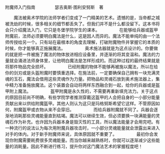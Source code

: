 附魔师入门指南
　　
　　瑟吉奥斯·图利安努斯　著

　　魔法被奥术学院的法师学者们变成了一门精美的艺术。遗憾的是，当帝都之城被洗劫的时候，很多相关的细节都丢失了。但我们并不是什么都没留下。这本书将会只介绍魔法入门，它只是冬堡学院学生的课本。 
　　
　　在能够给兵器或盔甲附魔前，法师必须要明白魔法是什么，这是因人而异的。魔法不能单纯的由一个法师传授给另一个。只有站在最根本的角度去理解，打破附魔物件并掌握它的本质的时候，你才能够真正施展魔法。 
　　
　　奥术施法器就是为这点设计的。你要做的就是把一件被施了魔法的物体放进相应设备里，并逐渐的将其变温和。魔法的力量就会涌进法师身体里，让他明白魔法是怎样形成的。而这种过程的最终结果就是将那件物品完全损坏。 
　　
　　已经附魔的物体不能够再被施以魔法，所以在给你的剑刃或是头盔附魔时要慎重选择。在施法前，一定要确保自己拥有一块充满灵魂的玉石，魔法会借用这些灵魂作为力量。把物品和灵魂石放到奥术施法器上，集中精力准备施放魔法。这个装置会自动将两样东西融合到一起，给你的兵器或是盔甲附上魔法。 
　　
　　盔甲附魔是永久性的，不需要再重新填充法力。关于这点的原因目前尚不明确，有些学院学者推测穿戴这盔甲的人会把自身的一小部分能量贡献出来以供给附魔盔甲。其他人则认为这只是玛格努斯希望它这样。不管原因如何，附魔盔甲或衣物从来不会穿旧。 
　　
　　而给兵器附魔就不同了。兵器会逐渐地消耗那些灵魂能量直到枯竭。魔法可以继续生效，但必须要换一块满能量的灵魂石作为补充。也许因为兵器本身是毁灭性的工具，所以魔法能量才会用完吧。有一种流行的说法认为每次用附魔兵器攻击时，一小部分灵魂能量就会泄露出来进入对手的体内。对于新手附魔师来说，具体原因就不重要了。 
　　
　　最初你会发现你附魔需要耗费很多灵魂能量。而当你越来越熟练时，你就可以逐渐减少这些能量的消耗量。因此不断进行练习，提升你对这门魔法艺术的掌握程度吧！
